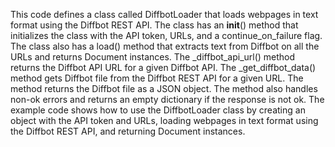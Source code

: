 This code defines a class called DiffbotLoader that loads webpages in text format using the Diffbot REST API. The class has an __init__() method that initializes the class with the API token, URLs, and a continue_on_failure flag. The class also has a load() method that extracts text from Diffbot on all the URLs and returns Document instances. The _diffbot_api_url() method returns the Diffbot API URL for a given Diffbot API. The _get_diffbot_data() method gets Diffbot file from the Diffbot REST API for a given URL. The method returns the Diffbot file as a JSON object. The method also handles non-ok errors and returns an empty dictionary if the response is not ok. The example code shows how to use the DiffbotLoader class by creating an object with the API token and URLs, loading webpages in text format using the Diffbot REST API, and returning Document instances.

